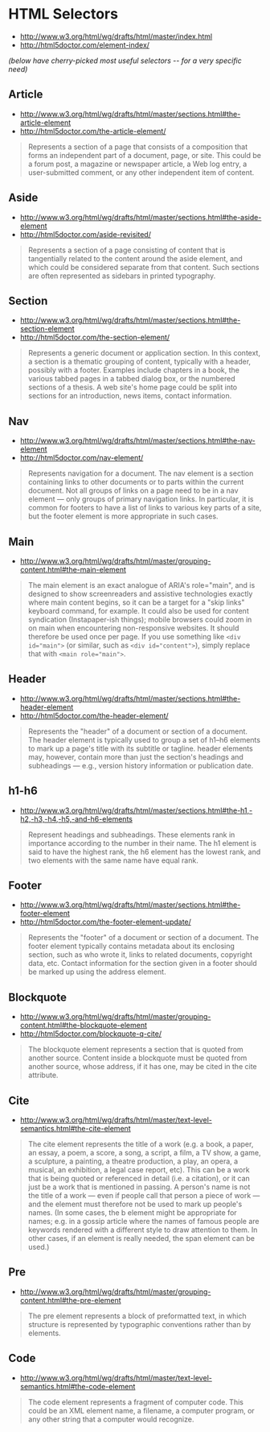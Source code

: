 # HTML Selectors

- http://www.w3.org/html/wg/drafts/html/master/index.html
- http://html5doctor.com/element-index/

_(below have cherry-picked most useful selectors -- for a very specific need)_

## Article

- http://www.w3.org/html/wg/drafts/html/master/sections.html#the-article-element
- http://html5doctor.com/the-article-element/

> Represents a section of a page that consists of a composition that forms an independent part of a document, page, or site. This could be a forum post, a magazine or newspaper article, a Web log entry, a user-submitted comment, or any other independent item of content.

## Aside

- http://www.w3.org/html/wg/drafts/html/master/sections.html#the-aside-element
- http://html5doctor.com/aside-revisited/

> Represents a section of a page consisting of content that is tangentially related to the content around the aside element, and which could be considered separate from that content. Such sections are often represented as sidebars in printed typography.

## Section

- http://www.w3.org/html/wg/drafts/html/master/sections.html#the-section-element
- http://html5doctor.com/the-section-element/

> Represents a generic document or application section. In this context, a section is a thematic grouping of content, typically with a header, possibly with a footer. Examples include chapters in a book, the various tabbed pages in a tabbed dialog box, or the numbered sections of a thesis. A web site's home page could be split into sections for an introduction, news items, contact information.

## Nav

- http://www.w3.org/html/wg/drafts/html/master/sections.html#the-nav-element
- http://html5doctor.com/nav-element/

> Represents navigation for a document. The nav element is a section containing links to other documents or to parts within the current document.
> Not all groups of links on a page need to be in a nav element — only groups of primary navigation links. In particular, it is common for footers to have a list of links to various key parts of a site, but the footer element is more appropriate in such cases.

## Main

- http://www.w3.org/html/wg/drafts/html/master/grouping-content.html#the-main-element

> The main element is an exact analogue of ARIA's role="main", and is designed to show screenreaders and assistive technologies exactly where main content begins, so it can be a target for a "skip links" keyboard command, for example. It could also be used for content syndication (Instapaper-ish things); mobile browsers could zoom in on main when encountering non-responsive websites. It should therefore be used once per page. If you use something like `<div id="main">` (or similar, such as `<div id="content">`), simply replace that with `<main role="main">`.

## Header

- http://www.w3.org/html/wg/drafts/html/master/sections.html#the-header-element
- http://html5doctor.com/the-header-element/

> Represents the "header" of a document or section of a document. The header element is typically used to group a set of h1–h6 elements to mark up a page's title with its subtitle or tagline. header elements may, however, contain more than just the section's headings and subheadings — e.g., version history information or publication date.

## h1-h6

- http://www.w3.org/html/wg/drafts/html/master/sections.html#the-h1,-h2,-h3,-h4,-h5,-and-h6-elements

> Represent headings and subheadings. These elements rank in importance according to the number in their name. The h1 element is said to have the highest rank, the h6 element has the lowest rank, and two elements with the same name have equal rank.

## Footer

- http://www.w3.org/html/wg/drafts/html/master/sections.html#the-footer-element
- http://html5doctor.com/the-footer-element-update/

> Represents the "footer" of a document or section of a document. The footer element typically contains metadata about its enclosing section, such as who wrote it, links to related documents, copyright data, etc. Contact information for the section given in a footer should be marked up using the address element.

## Blockquote

- http://www.w3.org/html/wg/drafts/html/master/grouping-content.html#the-blockquote-element
- http://html5doctor.com/blockquote-q-cite/

> The blockquote element represents a section that is quoted from another source.
Content inside a blockquote must be quoted from another source, whose address, if it has one, may be cited in the cite attribute.

## Cite

- http://www.w3.org/html/wg/drafts/html/master/text-level-semantics.html#the-cite-element

> The cite element represents the title of a work (e.g. a book, a paper, an essay, a poem, a score, a song, a script, a film, a TV show, a game, a sculpture, a painting, a theatre production, a play, an opera, a musical, an exhibition, a legal case report, etc). This can be a work that is being quoted or referenced in detail (i.e. a citation), or it can just be a work that is mentioned in passing.
> A person's name is not the title of a work — even if people call that person a piece of work — and the element must therefore not be used to mark up people's names. (In some cases, the b element might be appropriate for names; e.g. in a gossip article where the names of famous people are keywords rendered with a different style to draw attention to them. In other cases, if an element is really needed, the span element can be used.)

## Pre

- http://www.w3.org/html/wg/drafts/html/master/grouping-content.html#the-pre-element

> The pre element represents a block of preformatted text, in which structure is represented by typographic conventions rather than by elements.

## Code

- http://www.w3.org/html/wg/drafts/html/master/text-level-semantics.html#the-code-element

> The code element represents a fragment of computer code. This could be an XML element name, a filename, a computer program, or any other string that a computer would recognize.